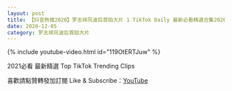 ```yaml
---
layout: post
title: 【抖音熱搜2020】罗志祥风波后首拍大片 1 TikTok Daily 最新必看精選合集2020 12 05
date: 2020-12-05
category: 罗志祥风波后首拍大片
---
```


{% include youtube-video.html id="119OtERTJuw" %}

2021必看 最新精選 Top TikTok Trending Clips

喜歡請點贊轉發加訂閱 Like & Subscribe：[YouTube](https://www.youtube.com/channel/UCAoR7VcanIPd04uEq_GIylA/videos)

